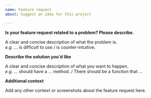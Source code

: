 ```yaml
---
name: Feature request
about: Suggest an idea for this project

---
```


**Is your feature request related to a problem? Please describe.**

A clear and concise description of what the problem is.  
*e.g.* ... is difficult to use / is counter-intuitive.

**Describe the solution you'd like**

A clear and concise description of what you want to happen.  
*e.g.* ... should have a ... method. / There should be a function that ...

**Additional context**

Add any other context or screenshots about the feature request here.
